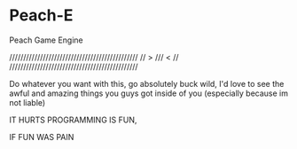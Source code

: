 # Peach-E
 Peach Game Engine
 
//////////////////////////////////////////////
//                 > /// <                  //
//////////////////////////////////////////////

Do whatever you want with this, go absolutely buck wild, I'd love to see the awful and amazing things you guys got inside of you (especially because im not liable)



IT HURTS PROGRAMMING IS FUN, 













































































IF FUN WAS PAIN
